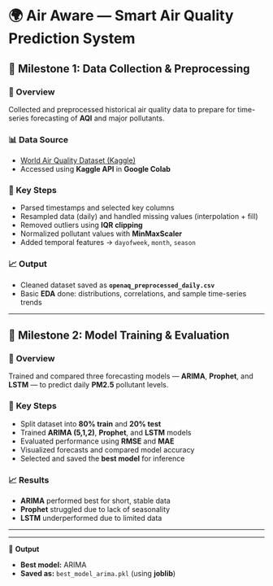 # 🌍 Air Aware — Smart Air Quality Prediction System

## 🧩 Milestone 1: Data Collection & Preprocessing

### 🔹 Overview
Collected and preprocessed historical air quality data to prepare for time-series forecasting of **AQI** and major pollutants.

### 📊 Data Source
- [World Air Quality Dataset (Kaggle)](https://www.kaggle.com/datasets/mexwell/world-air-quality)
- Accessed using **Kaggle API** in **Google Colab**

### 🧹 Key Steps
- Parsed timestamps and selected key columns  
- Resampled data (daily) and handled missing values (interpolation + fill)  
- Removed outliers using **IQR clipping**  
- Normalized pollutant values with **MinMaxScaler**  
- Added temporal features → `dayofweek`, `month`, `season`

### 📈 Output
- Cleaned dataset saved as **`openaq_preprocessed_daily.csv`**
- Basic **EDA** done: distributions, correlations, and sample time-series trends  
---

## 🧩 **Milestone 2: Model Training & Evaluation**

### 🔹 **Overview**  
Trained and compared three forecasting models — **ARIMA**, **Prophet**, and **LSTM** — to predict daily **PM2.5** pollutant levels.

### 🧠 **Key Steps**  
- Split dataset into **80% train** and **20% test**  
- Trained **ARIMA (5,1,2)**, **Prophet**, and **LSTM** models  
- Evaluated performance using **RMSE** and **MAE**  
- Visualized forecasts and compared model accuracy  
- Selected and saved the **best model** for inference  

### 📈 **Results**  
- **ARIMA** performed best for short, stable data  
- **Prophet** struggled due to lack of seasonality  
- **LSTM** underperformed due to limited data
  
---
---

💾 **Output**  
- **Best model:** ARIMA  
- **Saved as:** `best_model_arima.pkl` (using **joblib**)  

